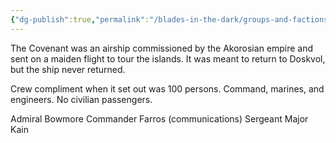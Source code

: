 ```yaml
---
{"dg-publish":true,"permalink":"/blades-in-the-dark/groups-and-factions/the-covenant-airship/","tags":["GroupsFactions"]}
---
```


The Covenant was an airship commissioned by the Akorosian empire and sent on a maiden flight to tour the islands. It was meant to return to Doskvol, but the ship never returned.

Crew compliment when it set out was 100 persons. Command, marines, and engineers. No civilian passengers.

Admiral Bowmore
Commander Farros (communications)
Sergeant Major Kain